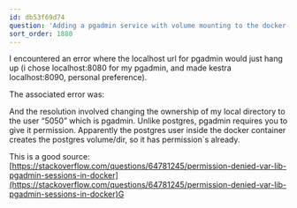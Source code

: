 ```yaml
---
id: db53f69d74
question: 'Adding a pgadmin service with volume mounting to the docker-compose:'
sort_order: 1880
---
```


I encountered an error where the localhost url for pgadmin would just hang up (i chose localhost:8080 for my pgadmin, and made kestra localhost:8090, personal preference).

The associated error was:

And the resolution involved changing the ownership of my local directory to the user “5050” which is pgadmin. Unlike postgres, pgadmin requires you to give it permission. Apparently the postgres user inside the docker container creates the postgres volume/dir, so it has permission`s already.

This is a good source: [https://stackoverflow.com/questions/64781245/permission-denied-var-lib-pgadmin-sessions-in-docker](https://stackoverflow.com/questions/64781245/permission-denied-var-lib-pgadmin-sessions-in-docker)G

